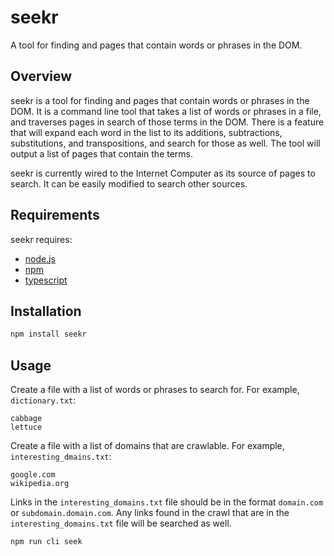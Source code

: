 # seekr
A tool for finding and pages that contain words or phrases in the DOM.

## Overview

seekr is a tool for finding and pages that contain words or phrases in the DOM.
It is a command line tool that takes a list of words or phrases in a file, and
traverses pages in search of those terms in the DOM. There is a feature that
will expand each word in the list to its additions, subtractions, substitutions,
and transpositions, and search for those as well. The tool will output a list of
pages that contain the terms.

seekr is currently wired to the Internet Computer as its source of pages to
search. It can be easily modified to search other sources.

## Requirements

seekr requires:
- [node.js](https://nodejs.org/)
- [npm](https://www.npmjs.com/)
- [typescript](https://www.typescriptlang.org/)

## Installation

```bash
npm install seekr
```

## Usage

Create a file with a list of words or phrases to search for. For example, `dictionary.txt`:

```text
cabbage
lettuce
```

Create a file with a list of domains that are crawlable. For example, `interesting_dmains.txt`:

```text
google.com
wikipedia.org
```

Links in the `interesting_domains.txt` file should be in the format `domain.com` or `subdomain.domain.com`.
Any links found in the crawl that are in the `interesting_domains.txt` file will be searched as well.

```bash
npm run cli seek
```
